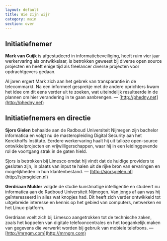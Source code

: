 ```yaml
---
layout: default
title: Wie zijn wij?
category: main
section: over
---
```


Initiatiefnemer
---------------

**Mark van Cuijk** is afgestudeerd in informatiebeveiliging, heeft ruim vier jaar werkervaring als ontwikkelaar, is betrokken geweest bij diverse open source projecten en heeft enige tijd als freelancer diverse projecten voor opdrachtgevers gedaan.

Al jaren ergert Mark zich aan het gebrek van transparantie in de telecommarkt. Na een informeel gesprekje met de andere oprichters kwam het idee om dit eens verder uit te zoeken, wat uiteindelijk resulteerde in de plannen om hier verandering in te gaan aanbrengen. — [http://phedny.net](http://phedny.net)

Initiatiefnemers en directie
----------------------------

**Sjors Gielen** behaalde aan de Radboud Universiteit Nijmegen zijn bachelor informatica en volgt nu de masteropleiding Digital Security aan het Kerckhoffs Institute. Eerdere werkervaring haalt hij uit talloze open-source ontwikkelprojecten en vrijwilligerschappen, waar hij in een leidinggevende rol de voortgang strak in de gaten hield.

Sjors is betrokken bij Limesco omdat hij vindt dat de huidige providers te gesloten zijn, in plaats van input te halen uit de rijke bron van ervaringen en mogelijkheden in hun klantenbestand. — [http://sjorsgielen.nl](http://sjorsgielen.nl)

**Gerdriaan Mulder** volgde de studie kunstmatige intelligentie en studeert nu informatica aan de Radboud Universiteit Nijmegen. Van jongs af aan was hij geïnteresseerd in alles wat knopjes had. Dit heeft zich verder ontwikkeld tot uitgebreide interesse en kennis op het gebied van computers, netwerken en het Linux-platform.

Gerdriaan voelt zich bij Limesco aangetrokken tot de technische zaken, zoals het koppelen van digitale telefooncentrales en het toegankelijk maken van gegevens die verwerkt worden bij gebruik van mobiele telefoons. — [http://mrngm.com](http://mrngm.com)

